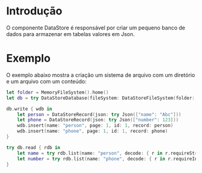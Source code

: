# Introdução

O componente DataStore é responsável por criar um pequeno banco de dados para armazenar em tabelas valores em Json.

# Exemplo

O exemplo abaixo mostra a criação um sistema de arquivo com um diretório e um arquivo com um conteúdo:

```swift
let folder = MemoryFileSystem().home()
let db = try DataStoreDatabase(fileSystem: DataStoreFileSystem(folder: folder))

db.write { wdb in
    let person = DataStoreRecord(json: try Json(["name": "Abc"]))
    let phone = DataStoreRecord(json: try Json(["number": 123]))
    wdb.insert(name: "person", page: 1, id: 1, record: person)
    wdb.insert(name: "phone", page: 1, id: 1, record: phone)
}

try db.read { rdb in
    let name = try rdb.list(name: "person", decode: { r in r.requireString("name") })
    let number = try rdb.list(name: "phone", decode: { r in r.requireInt("number") })
}
```

